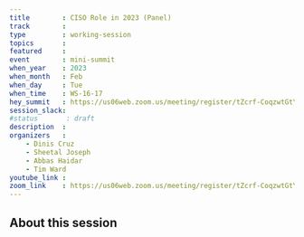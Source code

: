 ```yaml
---
title        : CISO Role in 2023 (Panel)
track        :
type         : working-session
topics       :
featured     :
event        : mini-summit
when_year    : 2023
when_month   : Feb
when_day     : Tue
when_time    : WS-16-17
hey_summit   : https://us06web.zoom.us/meeting/register/tZcrf-CoqzwtGtYIggPcQ178J8F7bTi80Arq
session_slack:
#status       : draft
description  :
organizers   :
    - Dinis Cruz
    - Sheetal Joseph
    - Abbas Haidar
    - Tim Ward
youtube_link :
zoom_link    : https://us06web.zoom.us/meeting/register/tZcrf-CoqzwtGtYIggPcQ178J8F7bTi80Arq
---
```


## About this session
